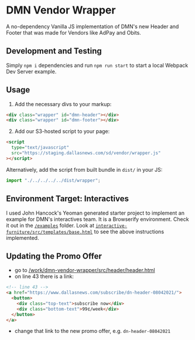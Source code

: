 # DMN Vendor Wrapper

A no-dependency Vanilla JS implementation of DMN's new Header and Footer that was made for Vendors like AdPay and Obits.

## Development and Testing

Simply `npm i` dependencies and run `npm run start` to start a local Webpack Dev Server example.

## Usage

1. Add the necessary divs to your markup:

```html
<div class="wrapper" id="dmn-header"></div>
<div class="wrapper" id="dmn-footer"></div>
```

2. Add our S3-hosted script to your page:

```html
<script
  type="text/javascript"
  src="https://staging.dallasnews.com/sd/vendor/wrapper.js"
></script>
```

Alternatively, add the script from built bundle in `dist/` in your JS:

```js
import "./../../../../dist/wrapper";
```

## Environment Target: Interactives

I used John Hancock's Yeoman generated starter project to implement an example for DMN's interactives team. It is a Browserify environment. Check it out in the [`/examples`](https://github.com/dallasnews/dmn-vendor-wrapper/tree/master/examples/interactive-furniture) folder. Look at [`interactive-furniture/src/templates/base.html`](https://github.com/dallasnews/dmn-vendor-wrapper/blob/master/examples/interactive-furniture/src/templates/base.html) to see the above instructions implemented.

## Updating the Promo Offer

- go to [/work/dmn-vendor-wrapper/src/header/header.html](/Users/ngilbert/Desktop/work/dmn-vendor-wrapper/src/header/header.html)
- on line 43 there is a link:

```html
<!-- line 43 -->
<a href="https://www.dallasnews.com/subscribe/dn-header-08042021/">
  <button>
    <div class="top-text">subscribe now</div>
    <div class="bottom-text">99¢/week</div>
  </button>
</a>
```

- change that link to the new promo offer, e.g. `dn-header-08042021`

